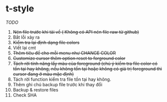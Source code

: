 # t-style

*TODO*
1. ~~Nén file trước khi tải về ( Không có API nén file raw từ github)~~
2. Bắt lỗi xảy ra
3. ~~Kiểm tra lại định dạng file colors~~
4. Viết lại cmt
5. ~~Thêm tiêu đề cho mỗi menu như CHANGE COLOR~~
6. ~~Customize cursor thêm option reset to forground color~~
7. ~~Tách rời tính năng lấy màu của foreground (chú ý kiểm tra file color có tồn tại hay không, nếu không tồn tại hoặc không có giá trị foreground thì cursor đang ở màu mặc định)~~
8. Tách rời function kiểm tra file tồn tại hay không.
9. Thêm ghi chú backup file trước khi thay đổi
10. Backup & restore files
11. Check SHA
